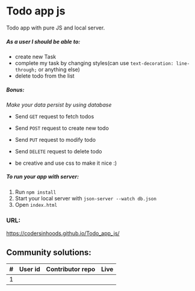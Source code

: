 # Todo app js

Todo app with pure JS and local server.

##### *As a user I should be able to:*

- create new Task
- complete my task by changing styles(can use ```text-decoration: line-through;``` or anything else)
- delete todo from the list

##### Bonus: 

*Make your data persist by using database*
- Send ```GET``` request to fetch todos
- Send ```POST``` request to create new todo
- Send ```PUT``` request to modify todo
- Send ```DELETE``` request to delete todo

- be creative and use css to make it nice :)

##### To run your app with server:

1. Run ```npm install```
2. Start your local server with ```json-server --watch db.json```
3. Open ```index.html```


### URL:
https://codersinhoods.github.io/Todo_app_js/

## Community solutions:
| # | User id | Contributor repo | Live|
|---|---|---|---|
| 1 ||||